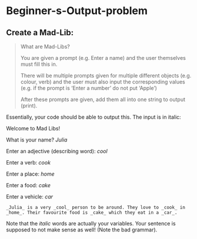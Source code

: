 # Beginner-s-Output-problem
## Create a Mad-Lib:

> What are Mad-Libs?
> 
> You are given a prompt (e.g. Enter a name) and the user themselves must fill this in.
> 
> There will be multiple prompts given for multiple different objects (e.g. colour, verb) and the user must also input the corresponding values (e.g. if the prompt is ‘Enter a number’ do not put ‘Apple’)
> 
> After these prompts are given, add them all into one string to output (print). 

Essentially, your code should be able to output this. The input is in italic: 

Welcome to Mad Libs!

What is your name? _Julia_

Enter an adjective (describing word): _cool_

Enter a verb: _cook_

Enter a place: _home_

Enter a food: _cake_

Enter a vehicle: _car_

`_Julia_ is a very _cool_ person to be around. They love to _cook_ in _home_. Their favourite food is _cake_ which they eat in a _car_. `

Note that the _italic_ words are actually your variables. Your sentence is supposed to not make sense as well! (Note the bad grammar). 
